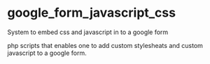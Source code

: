 # google_form_javascript_css
System to embed css and javascript in to a google form

php scripts that enables one to add custom stylesheats and custom javascript to
a google form.
